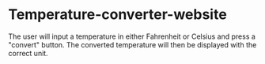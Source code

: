 # Temperature-converter-website
The user will input a temperature in either Fahrenheit or Celsius and press a "convert" button. The converted temperature will then be displayed with the correct unit.
